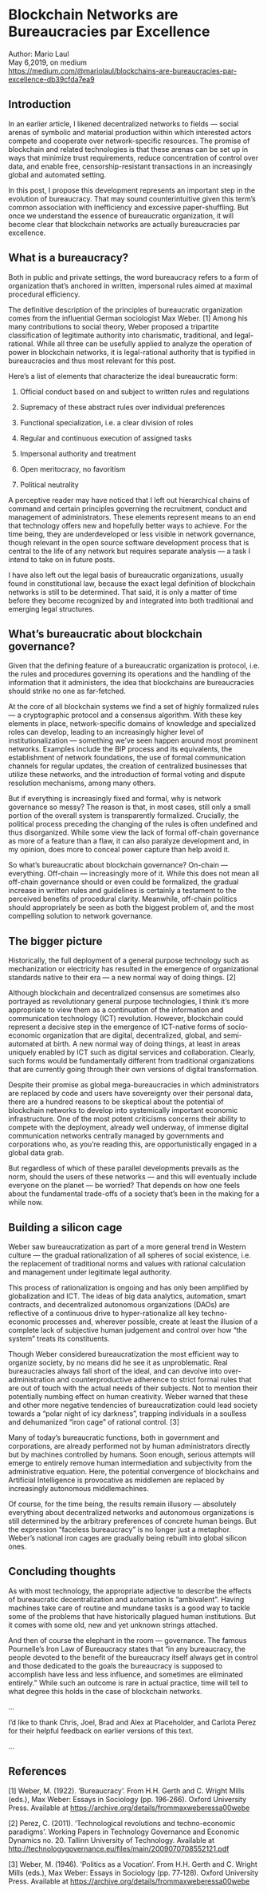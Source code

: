 # Blockchain Networks are Bureaucracies par Excellence

Author: Mario Laul    
May 6,2019, on medium   
https://medium.com/@mariolaul/blockchains-are-bureaucracies-par-excellence-db39cfda7ea9  


## Introduction

In an earlier article, I likened decentralized networks to fields — social arenas of symbolic and material production within which interested actors compete and cooperate over network-specific resources.
The promise of blockchain and related technologies is that these arenas can be set up in ways that minimize trust requirements, reduce concentration of control over data, and enable free, censorship-resistant transactions in an increasingly global and automated setting.

In this post, I propose this development represents an important step in the evolution of bureaucracy. That may sound counterintuitive given this term’s common association with inefficiency and excessive paper-shuffling. But once we understand the essence of bureaucratic organization, it will become clear that blockchain networks are actually bureaucracies par excellence.

## What is a bureaucracy?

Both in public and private settings, the word bureaucracy refers to a form of organization that’s anchored in written, impersonal rules aimed at maximal procedural efficiency.

The definitive description of the principles of bureaucratic organization comes from the influential German sociologist Max Weber. [1] Among his many contributions to social theory, Weber proposed a tripartite classification of legitimate authority into charismatic, traditional, and legal-rational. While all three can be usefully applied to analyze the operation of power in blockchain networks, it is legal-rational authority that is typified in bureaucracies and thus most relevant for this post.

Here’s a list of elements that characterize the ideal bureaucratic form:

1. Official conduct based on and subject to written rules and regulations

2. Supremacy of these abstract rules over individual preferences

3. Functional specialization, i.e. a clear division of roles

4. Regular and continuous execution of assigned tasks

5. Impersonal authority and treatment

6. Open meritocracy, no favoritism

7. Political neutrality

A perceptive reader may have noticed that I left out hierarchical chains of command and certain principles governing the recruitment, conduct and management of administrators. These elements represent means to an end that technology offers new and hopefully better ways to achieve. For the time being, they are underdeveloped or less visible in network governance, though relevant in the open source software development process that is central to the life of any network but requires separate analysis — a task I intend to take on in future posts.

I have also left out the legal basis of bureaucratic organizations, usually found in constitutional law, because the exact legal definition of blockchain networks is still to be determined. That said, it is only a matter of time before they become recognized by and integrated into both traditional and emerging legal structures.

## What’s bureaucratic about blockchain governance?

Given that the defining feature of a bureaucratic organization is protocol, i.e. the rules and procedures governing its operations and the handling of the information that it administers, the idea that blockchains are bureaucracies should strike no one as far-fetched.

At the core of all blockchain systems we find a set of highly formalized rules — a cryptographic protocol and a consensus algorithm. With these key elements in place, network-specific domains of knowledge and specialized roles can develop, leading to an increasingly higher level of institutionalization — something we’ve seen happen around most prominent networks. Examples include the BIP process and its equivalents, the establishment of network foundations, the use of formal communication channels for regular updates, the creation of centralized businesses that utilize these networks, and the introduction of formal voting and dispute resolution mechanisms, among many others.

But if everything is increasingly fixed and formal, why is network governance so messy? The reason is that, in most cases, still only a small portion of the overall system is transparently formalized. Crucially, the political process preceding the changing of the rules is often undefined and thus disorganized. While some view the lack of formal off-chain governance as more of a feature than a flaw, it can also paralyze development and, in my opinion, does more to conceal power capture than help avoid it.

So what’s bureaucratic about blockchain governance? On-chain — everything. Off-chain — increasingly more of it. While this does not mean all off-chain governance should or even could be formalized, the gradual increase in written rules and guidelines is certainly a testament to the perceived benefits of procedural clarity. Meanwhile, off-chain politics should appropriately be seen as both the biggest problem of, and the most compelling solution to network governance.

## The bigger picture

Historically, the full deployment of a general purpose technology such as mechanization or electricity has resulted in the emergence of organizational standards native to their era — a new normal way of doing things. [2]

Although blockchain and decentralized consensus are sometimes also portrayed as revolutionary general purpose technologies, I think it’s more appropriate to view them as a continuation of the information and communication technology (ICT) revolution. However, blockchain could represent a decisive step in the emergence of ICT-native forms of socio-economic organization that are digital, decentralized, global, and semi-automated at birth. A new normal way of doing things, at least in areas uniquely enabled by ICT such as digital services and collaboration. Clearly, such forms would be fundamentally different from traditional organizations that are currently going through their own versions of digital transformation.

Despite their promise as global mega-bureaucracies in which administrators are replaced by code and users have sovereignty over their personal data, there are a hundred reasons to be skeptical about the potential of blockchain networks to develop into systemically important economic infrastructure. One of the most potent criticisms concerns their ability to compete with the deployment, already well underway, of immense digital communication networks centrally managed by governments and corporations who, as you’re reading this, are opportunistically engaged in a global data grab.

But regardless of which of these parallel developments prevails as the norm, should the users of these networks — and this will eventually include everyone on the planet — be worried? That depends on how one feels about the fundamental trade-offs of a society that’s been in the making for a while now.

## Building a silicon cage

Weber saw bureaucratization as part of a more general trend in Western culture — the gradual rationalization of all spheres of social existence, i.e. the replacement of traditional norms and values with rational calculation and management under legitimate legal authority.

This process of rationalization is ongoing and has only been amplified by globalization and ICT. The ideas of big data analytics, automation, smart contracts, and decentralized autonomous organizations (DAOs) are reflective of a continuous drive to hyper-rationalize all key techno-economic processes and, wherever possible, create at least the illusion of a complete lack of subjective human judgement and control over how “the system” treats its constituents.

Though Weber considered bureaucratization the most efficient way to organize society, by no means did he see it as unproblematic. Real bureaucracies always fall short of the ideal, and can devolve into over-administration and counterproductive adherence to strict formal rules that are out of touch with the actual needs of their subjects. Not to mention their potentially numbing effect on human creativity. Weber warned that these and other more negative tendencies of bureaucratization could lead society towards a “polar night of icy darkness”, trapping individuals in a soulless and dehumanized “iron cage” of rational control. [3]

Many of today’s bureaucratic functions, both in government and corporations, are already performed not by human administrators directly but by machines controlled by humans. Soon enough, serious attempts will emerge to entirely remove human intermediation and subjectivity from the administrative equation. Here, the potential convergence of blockchains and Artificial Intelligence is provocative as middlemen are replaced by increasingly autonomous middlemachines.

Of course, for the time being, the results remain illusory — absolutely everything about decentralized networks and autonomous organizations is still determined by the arbitrary preferences of concrete human beings. But the expression “faceless bureaucracy” is no longer just a metaphor. Weber’s national iron cages are gradually being rebuilt into global silicon ones.

## Concluding thoughts

As with most technology, the appropriate adjective to describe the effects of bureaucratic decentralization and automation is “ambivalent”. Having machines take care of routine and mundane tasks is a good way to tackle some of the problems that have historically plagued human institutions. But it comes with some old, new and yet unknown strings attached.

And then of course the elephant in the room — governance. The famous Pournelle’s Iron Law of Bureaucracy states that “in any bureaucracy, the people devoted to the benefit of the bureaucracy itself always get in control and those dedicated to the goals the bureaucracy is supposed to accomplish have less and less influence, and sometimes are eliminated entirely.” While such an outcome is rare in actual practice, time will tell to what degree this holds in the case of blockchain networks.


...


I’d like to thank Chris, Joel, Brad and Alex at Placeholder, and Carlota Perez for their helpful feedback on earlier versions of this text.

...

## References

[1] Weber, M. (1922). ‘Bureaucracy’. From H.H. Gerth and C. Wright Mills (eds.), Max Weber: Essays in Sociology (pp. 196‐266). Oxford University Press. Available at https://archive.org/details/frommaxweberessa00webe

[2] Perez, C. (2011). ‘Technological revolutions and techno-economic paradigms’. Working Papers in Technology Governance and Economic Dynamics no. 20. Tallinn University of Technology. Available at http://technologygovernance.eu/files/main/2009070708552121.pdf

[3] Weber, M. (1946). ‘Politics as a Vocation’. From H.H. Gerth and C. Wright Mills (eds.), Max Weber: Essays in Sociology (pp. 77‐128). Oxford University Press. Available at https://archive.org/details/frommaxweberessa00webe

